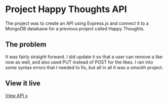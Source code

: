 # Project Happy Thoughts API

The project was to create an API using Express.js and connect it to a MongoDB databasw for a previous project called Happy Thoughts.

## The problem

It was fairly straight forward. I did update it so that a user can remove a like now as well, and also used PUT instead of POST for the likes. I ran into some syntax errors that I needed to fix, but all in all it was a smooth project.

## View it live

[View API »](https://project-happy-thoughts-api-kappa.vercel.app/)
